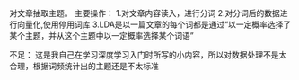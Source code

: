 对文章抽取主题。
主要操作：
1.对文章内容读入，进行分词
2.对分词后的数据进行向量化,使用停用词库
3.LDA是以一篇文章的每个词都是通过“以一定概率选择了某个主题，并从这个主题中以一定概率选择某个词语”

不足：
    这是我自己在学习深度学习入门时所写的小内容，所以对数据处理不是太合理，根据词频统计出的主题还是不太标准
